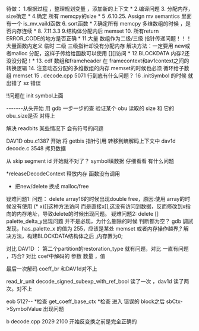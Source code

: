 待做：
1.根据过程 ，整理规划变量 ，添加新的上下文 *
2.编译问题 
3. 分配内存，size确定 *
4.确定 所有 memcpy的size *
5 .6.10.25. Assign mv semantics 里面有一个 is_mv_vaild函数 
6. sort函数 *
7.确定所有 memcpy 多维数组的时候 ，是否内存连续 *
8. 7.11.3.3
9.结构体分配内后 memset
10. 所有return ERROR_CODE的地方是否正确 *
11.大量 数组作为二级/三级 指针传递问题！！！ 大量函数内定义 临时 二级 三级指针却没有分配内存 
        解决方法：一定要用 new或者malloc 分配，这样子传给给函数可以使用 [][]访问 *
12.BLOCKDATA 内存2还没没分配！*
13. cdf 数组和frameheader 在 framecontext和av1context之间的转换逻辑
14. 注意动态分配的多维数组的内存 memset的时候也必须 循环给子数组 memset
15 . decode.cpp 5071 行到底有什么问题？
16 .initSymbol 的时候 就出错了 sz 错误

!!问题在 init symbol上面

-------从头开始 用 gdb 一步一步的查
验证某个 obu 读取的 size 和 它的 obu_size是否 对得上

解决 readbits 某些情况下 会有符号的问题

DAV1D obu.c1387 开始 将 getbis 指针引用 转移到熵解码上下文中
dav1d decode.c 3548 拷贝数据


从 skip segment id 开始就不对了？
symbol填数据 仔细看看 有什么问题

*releaseDecodeContext 释放内存 函数没有调用
* 把new/delete 换成 malloc/free

疑难问题1:
问题： delete array16的时候出现double free，原因:使用 array的时候没有使用 (* x)[]这种方法访问
而是直接x[],这没有访问到数据，反而修改到x指向的内存地址，导致delete的时候出现问题。
疑难问题2:
  delete [] palette_delta_y出现问题 并不是必现，为什么删除的时候 判断都为空？
  gdb 調試发现，has_palette_x 的值为 255，应该是某处 memset 或者内存操作越界,?
  解决方法，构建BLOCKDATA结构体之后 ,内存置为0;



对比 DAV1D ： 第二个partition的restoration_type 就有问题，对比 一直有问题 ，巧合?
对比 coef中解码的 参数 数量 ，值

最后一次解码 coeff_br 和DAV1d对不上

read_lr_unit    decode_signed_subexp_with_ref_bool 读了一次 ，dav1d 读了两次。对不上


eob 512?--
*检查 get_coeff_base_ctx
*检查 进入 错误的 block之后 sbCtx->SymbolValue 出现问题


b decode.cpp 2029 2100
开始反变换之前是完全正确的